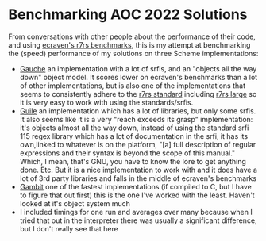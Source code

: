 # Benchmarking AOC 2022 Solutions

From conversations with other people about the performance of their code, and using [ecraven's r7rs benchmarks](https://ecraven.github.io/r7rs-benchmarks/), this is my attempt at benchmarking the (speed) performance of my solutions on three Scheme implementations:

- [Gauche](https://practical-scheme.net/gauche/man/gauche-refe/index.html) an implementation with a lot of srfis, and an "objects all the way down" object model. It scores lower on ecraven's benchmarks than a lot of other implementations, but is also one of the implementations that seems to consistently adhere to the [r7rs standard](https://standards.scheme.org/unofficial/errata-corrected-r7rs.pdf) including [r7rs large](https://codeberg.org/scheme/r7rs/src/branch/main/ballot-results/jcowan/edition/2016-07-red-edition-report.md) so it is very easy to work with using the standards/srfis.
- [Guile](https://www.gnu.org/software/guile/manual/html_node/index.html) an implementation which has a lot of libraries, but only some srfis. It also seems like it is a very "reach exceeds its grasp" implementation: it's objects almost all the way down, instead of using the standard srfi 115 regex library which has a lot of documentation in the srfi, it has its own,linked to whatever is on the platform, "[a] full description of regular expressions and their syntax is beyond the scope of this manual." Which, I mean, that's GNU, you have to know the lore to get anything done. Etc. But it is a nice implementation to work with and it does have a lot of 3rd party libraries and falls in the middle of ecraven's benchmarks
- [Gambit](https://web.archive.org/web/20250709114707/https://gambitscheme.org/latest/manual/) one of the fastest implementations (if compiled to C, but I have to figure that out first) this is the one I've worked with the least. Haven't looked at it's object system much
- I included timings for one run and averages over many because when I tried that out in the interpreter there was usually a significant difference, but I don't really see that here
